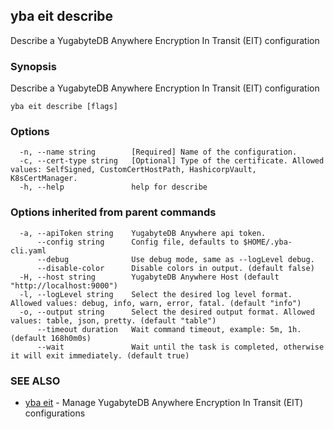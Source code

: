 ## yba eit describe

Describe a YugabyteDB Anywhere Encryption In Transit (EIT) configuration

### Synopsis

Describe a YugabyteDB Anywhere Encryption In Transit (EIT) configuration

```
yba eit describe [flags]
```

### Options

```
  -n, --name string        [Required] Name of the configuration.
  -c, --cert-type string   [Optional] Type of the certificate. Allowed values: SelfSigned, CustomCertHostPath, HashicorpVault, K8sCertManager.
  -h, --help               help for describe
```

### Options inherited from parent commands

```
  -a, --apiToken string    YugabyteDB Anywhere api token.
      --config string      Config file, defaults to $HOME/.yba-cli.yaml
      --debug              Use debug mode, same as --logLevel debug.
      --disable-color      Disable colors in output. (default false)
  -H, --host string        YugabyteDB Anywhere Host (default "http://localhost:9000")
  -l, --logLevel string    Select the desired log level format. Allowed values: debug, info, warn, error, fatal. (default "info")
  -o, --output string      Select the desired output format. Allowed values: table, json, pretty. (default "table")
      --timeout duration   Wait command timeout, example: 5m, 1h. (default 168h0m0s)
      --wait               Wait until the task is completed, otherwise it will exit immediately. (default true)
```

### SEE ALSO

* [yba eit](yba_eit.md)	 - Manage YugabyteDB Anywhere Encryption In Transit (EIT) configurations

